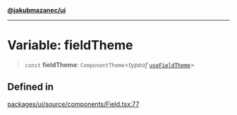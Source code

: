 [**@jakubmazanec/ui**](../README.md)

---

# Variable: fieldTheme

> `const` **fieldTheme**: `ComponentTheme`\<_typeof_
> [`useFieldTheme`](../functions/useFieldTheme.md)\>

## Defined in

[packages/ui/source/components/Field.tsx:77](https://github.com/jakubmazanec/tools/blob/a9765e3de8390a6e57bec51efaeb411fbd7881ab/packages/ui/source/components/Field.tsx#L77)
